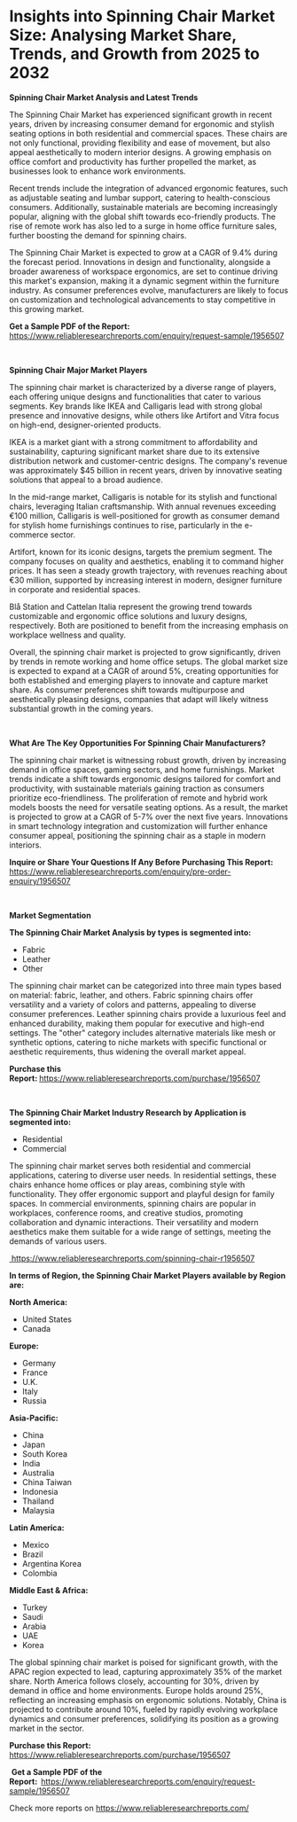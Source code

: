 <p><h1>Insights into Spinning Chair Market Size: Analysing Market Share, Trends, and Growth from 2025 to 2032</h1></p><p><strong>Spinning Chair Market Analysis and Latest Trends</strong></p>
<p><p>The Spinning Chair Market has experienced significant growth in recent years, driven by increasing consumer demand for ergonomic and stylish seating options in both residential and commercial spaces. These chairs are not only functional, providing flexibility and ease of movement, but also appeal aesthetically to modern interior designs. A growing emphasis on office comfort and productivity has further propelled the market, as businesses look to enhance work environments.</p><p>Recent trends include the integration of advanced ergonomic features, such as adjustable seating and lumbar support, catering to health-conscious consumers. Additionally, sustainable materials are becoming increasingly popular, aligning with the global shift towards eco-friendly products. The rise of remote work has also led to a surge in home office furniture sales, further boosting the demand for spinning chairs.</p><p>The Spinning Chair Market is expected to grow at a CAGR of 9.4% during the forecast period. Innovations in design and functionality, alongside a broader awareness of workspace ergonomics, are set to continue driving this market's expansion, making it a dynamic segment within the furniture industry. As consumer preferences evolve, manufacturers are likely to focus on customization and technological advancements to stay competitive in this growing market.</p></p>
<p><strong>Get a Sample PDF of the Report:&nbsp;</strong> <a href="https://www.reliableresearchreports.com/enquiry/request-sample/1956507?utm_campaign=3364&utm_medium=2&utm_source=Github&utm_content=ia&utm_term=05042025&utm_id=spinning-chair">https://www.reliableresearchreports.com/enquiry/request-sample/1956507</a></p>
<p>&nbsp;</p>
<p><strong>Spinning Chair Major Market Players</strong></p>
<p><p>The spinning chair market is characterized by a diverse range of players, each offering unique designs and functionalities that cater to various segments. Key brands like IKEA and Calligaris lead with strong global presence and innovative designs, while others like Artifort and Vitra focus on high-end, designer-oriented products.</p><p>IKEA is a market giant with a strong commitment to affordability and sustainability, capturing significant market share due to its extensive distribution network and customer-centric designs. The company's revenue was approximately $45 billion in recent years, driven by innovative seating solutions that appeal to a broad audience.</p><p>In the mid-range market, Calligaris is notable for its stylish and functional chairs, leveraging Italian craftsmanship. With annual revenues exceeding €100 million, Calligaris is well-positioned for growth as consumer demand for stylish home furnishings continues to rise, particularly in the e-commerce sector.</p><p>Artifort, known for its iconic designs, targets the premium segment. The company focuses on quality and aesthetics, enabling it to command higher prices. It has seen a steady growth trajectory, with revenues reaching about €30 million, supported by increasing interest in modern, designer furniture in corporate and residential spaces.</p><p>Blå Station and Cattelan Italia represent the growing trend towards customizable and ergonomic office solutions and luxury designs, respectively. Both are positioned to benefit from the increasing emphasis on workplace wellness and quality.</p><p>Overall, the spinning chair market is projected to grow significantly, driven by trends in remote working and home office setups. The global market size is expected to expand at a CAGR of around 5%, creating opportunities for both established and emerging players to innovate and capture market share. As consumer preferences shift towards multipurpose and aesthetically pleasing designs, companies that adapt will likely witness substantial growth in the coming years.</p></p>
<p>&nbsp;</p>
<p><strong>What Are The Key Opportunities For Spinning Chair Manufacturers?</strong></p>
<p><p>The spinning chair market is witnessing robust growth, driven by increasing demand in office spaces, gaming sectors, and home furnishings. Market trends indicate a shift towards ergonomic designs tailored for comfort and productivity, with sustainable materials gaining traction as consumers prioritize eco-friendliness. The proliferation of remote and hybrid work models boosts the need for versatile seating options. As a result, the market is projected to grow at a CAGR of 5-7% over the next five years. Innovations in smart technology integration and customization will further enhance consumer appeal, positioning the spinning chair as a staple in modern interiors.</p></p>
<p><strong>Inquire or Share Your Questions If Any Before Purchasing This Report:</strong> <a href="https://www.reliableresearchreports.com/enquiry/pre-order-enquiry/1956507?utm_campaign=3364&utm_medium=2&utm_source=Github&utm_content=ia&utm_term=05042025&utm_id=spinning-chair">https://www.reliableresearchreports.com/enquiry/pre-order-enquiry/1956507</a></p>
<p>&nbsp;</p>
<p><strong>Market Segmentation</strong></p>
<p><strong>The Spinning Chair Market Analysis by types is segmented into:</strong></p>
<p><ul><li>Fabric</li><li>Leather</li><li>Other</li></ul></p>
<p><p>The spinning chair market can be categorized into three main types based on material: fabric, leather, and others. Fabric spinning chairs offer versatility and a variety of colors and patterns, appealing to diverse consumer preferences. Leather spinning chairs provide a luxurious feel and enhanced durability, making them popular for executive and high-end settings. The "other" category includes alternative materials like mesh or synthetic options, catering to niche markets with specific functional or aesthetic requirements, thus widening the overall market appeal.</p></p>
<p><strong>Purchase this Report:&nbsp;</strong><a href="https://www.reliableresearchreports.com/purchase/1956507?utm_campaign=3364&utm_medium=2&utm_source=Github&utm_content=ia&utm_term=05042025&utm_id=spinning-chair">https://www.reliableresearchreports.com/purchase/1956507</a></p>
<p>&nbsp;</p>
<p><strong>The Spinning Chair Market Industry Research by Application is segmented into:</strong></p>
<p><ul><li>Residential</li><li>Commercial</li></ul></p>
<p><p>The spinning chair market serves both residential and commercial applications, catering to diverse user needs. In residential settings, these chairs enhance home offices or play areas, combining style with functionality. They offer ergonomic support and playful design for family spaces. In commercial environments, spinning chairs are popular in workplaces, conference rooms, and creative studios, promoting collaboration and dynamic interactions. Their versatility and modern aesthetics make them suitable for a wide range of settings, meeting the demands of various users.</p></p>
<p><a href="https://www.reliableresearchreports.com/spinning-chair-r1956507?utm_campaign=3364&utm_medium=2&utm_source=Github&utm_content=ia&utm_term=05042025&utm_id=spinning-chair">&nbsp;https://www.reliableresearchreports.com/spinning-chair-r1956507</a></p>
<p><strong>In terms of Region, the Spinning Chair Market Players available by Region are:</strong></p>
<p>
    <p> <strong> North America: </strong>
        <ul>
            <li>United States</li>
            <li>Canada</li>
        </ul>
        </p> 
    <p> <strong> Europe: </strong>
        <ul>
            <li>Germany</li>
            <li>France</li>
            <li>U.K.</li>
            <li>Italy</li>
            <li>Russia</li>
        </ul>
        </p> 
    <p> <strong> Asia-Pacific: </strong>
        <ul>
            <li>China</li>
            <li>Japan</li>
            <li>South Korea</li>
            <li>India</li>
            <li>Australia</li>
            <li>China Taiwan</li>
            <li>Indonesia</li>
            <li>Thailand</li>
            <li>Malaysia</li>
        </ul>
        </p> 
    <p> <strong> Latin America: </strong>
        <ul>
            <li>Mexico</li>
            <li>Brazil</li>
            <li>Argentina Korea</li>
            <li>Colombia</li>
        </ul>
        </p> 
    <p> <strong> Middle East & Africa: </strong>
        <ul>
            <li>Turkey</li>
            <li>Saudi</li>
            <li>Arabia</li>
            <li>UAE</li>
            <li>Korea</li>
        </ul>
    </p>
    </p>
<p><p>The global spinning chair market is poised for significant growth, with the APAC region expected to lead, capturing approximately 35% of the market share. North America follows closely, accounting for 30%, driven by demand in office and home environments. Europe holds around 25%, reflecting an increasing emphasis on ergonomic solutions. Notably, China is projected to contribute around 10%, fueled by rapidly evolving workplace dynamics and consumer preferences, solidifying its position as a growing market in the sector.</p></p>
<p><strong>Purchase this Report: </strong><a href="https://www.reliableresearchreports.com/purchase/1956507?utm_campaign=3364&utm_medium=2&utm_source=Github&utm_content=ia&utm_term=05042025&utm_id=spinning-chair">https://www.reliableresearchreports.com/purchase/1956507</a></p>
<p>&nbsp;<strong>Get a Sample PDF of the Report:&nbsp;&nbsp;</strong><a href="https://www.reliableresearchreports.com/enquiry/request-sample/1956507?utm_campaign=3364&utm_medium=2&utm_source=Github&utm_content=ia&utm_term=05042025&utm_id=spinning-chair">https://www.reliableresearchreports.com/enquiry/request-sample/1956507</a></p>
<p><strong></strong></p>
<p>Check more reports on <a href="https://www.reliableresearchreports.com/?utm_campaign=3364&utm_medium=2&utm_source=Github&utm_content=ia&utm_term=05042025&utm_id=spinning-chair">https://www.reliableresearchreports.com/</a></p>